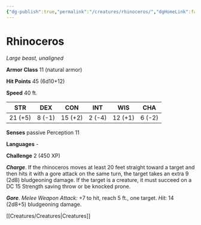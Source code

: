 ```yaml
---
{"dg-publish":true,"permalink":"/creatures/rhinoceros/","dgHomeLink":false,"dgPassFrontmatter":true}
---
```



# Rhinoceros

*Large beast, unaligned*

**Armor Class** 11 (natural armor)

**Hit Points** 45 (6d10+12)

**Speed** 40 ft.

| STR     | DEX    | CON     | INT    | WIS     | CHA    |
|---------|--------|---------|--------|---------|--------|
| 21 (+5) | 8 (-1) | 15 (+2) | 2 (-4) | 12 (+1) | 6 (-2) |

**Senses** passive Perception 11

**Languages** -

**Challenge** 2 (450 XP)

***Charge***. If the rhinoceros moves at least 20 feet straight toward a target and then hits it with a gore attack on the same turn, the target takes an extra 9 (2d8) bludgeoning damage. If the target is a creature, it must succeed on a DC 15 Strength saving throw or be knocked prone.


***Gore***. *Melee Weapon Attack:* +7 to hit, reach 5 ft., one target. *Hit:* 14 (2d8+5) bludgeoning damage.


[[Creatures/Creatures|Creatures]]